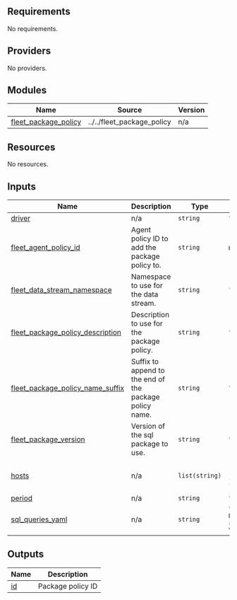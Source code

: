 <!-- BEGIN_TF_DOCS -->
## Requirements

No requirements.

## Providers

No providers.

## Modules

| Name | Source | Version |
|------|--------|---------|
| <a name="module_fleet_package_policy"></a> [fleet\_package\_policy](#module\_fleet\_package\_policy) | ../../fleet_package_policy | n/a |

## Resources

No resources.

## Inputs

| Name | Description | Type | Default | Required |
|------|-------------|------|---------|:--------:|
| <a name="input_driver"></a> [driver](#input\_driver) | n/a | `string` | `"mysql"` | no |
| <a name="input_fleet_agent_policy_id"></a> [fleet\_agent\_policy\_id](#input\_fleet\_agent\_policy\_id) | Agent policy ID to add the package policy to. | `string` | n/a | yes |
| <a name="input_fleet_data_stream_namespace"></a> [fleet\_data\_stream\_namespace](#input\_fleet\_data\_stream\_namespace) | Namespace to use for the data stream. | `string` | `"default"` | no |
| <a name="input_fleet_package_policy_description"></a> [fleet\_package\_policy\_description](#input\_fleet\_package\_policy\_description) | Description to use for the package policy. | `string` | `""` | no |
| <a name="input_fleet_package_policy_name_suffix"></a> [fleet\_package\_policy\_name\_suffix](#input\_fleet\_package\_policy\_name\_suffix) | Suffix to append to the end of the package policy name. | `string` | `""` | no |
| <a name="input_fleet_package_version"></a> [fleet\_package\_version](#input\_fleet\_package\_version) | Version of the sql package to use. | `string` | `"0.2.0"` | no |
| <a name="input_hosts"></a> [hosts](#input\_hosts) | n/a | `list(string)` | <pre>[<br>  "root:test@tcp(127.0.0.1:3306)/"<br>]</pre> | no |
| <a name="input_period"></a> [period](#input\_period) | n/a | `string` | `"10s"` | no |
| <a name="input_sql_queries_yaml"></a> [sql\_queries\_yaml](#input\_sql\_queries\_yaml) | n/a | `string` | `"- query: SHOW GLOBAL STATUS LIKE 'Innodb_system%'\n  response_format: variables\n        \n"` | no |

## Outputs

| Name | Description |
|------|-------------|
| <a name="output_id"></a> [id](#output\_id) | Package policy ID |
<!-- END_TF_DOCS -->
